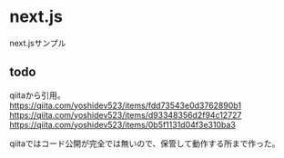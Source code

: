# next.js
next.jsサンプル

## todo
qiitaから引用。  
https://qiita.com/yoshidev523/items/fdd73543e0d3762890b1  
https://qiita.com/yoshidev523/items/d93348356d2f94c12727  
https://qiita.com/yoshidev523/items/0b5f1131d04f3e310ba3  

qiitaではコード公開が完全では無いので、保管して動作する所まで作った。  
